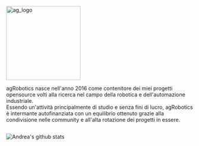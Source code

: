 
<img src="https://github.com/andreagavazzi/ag_perception/blob/main/assets/ag_logo.jpg" alt="ag_logo" width="200"/>

agRobotics nasce nell'anno 2016 come contenitore dei miei progetti opensource volti alla ricerca nel campo della robotica e dell'automazione industriale.  
Essendo un'attività principalmente di studio e senza fini di lucro, agRobotics è intermante autofinanziata con un equilibrio ottenuto grazie alla condivisione nelle community e all'alta rotazione dei progetti in essere.

## 
![Andrea's github stats](https://github-readme-stats.vercel.app/api?username=andreagavazzi&count_private=true&show_icons=true&theme=onedark)
